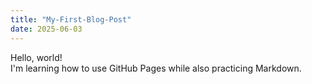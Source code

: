 ```yaml
---
title: "My-First-Blog-Post"
date: 2025-06-03
---
```

Hello, world! <br />
I'm learning how to use GitHub Pages while also practicing Markdown.
